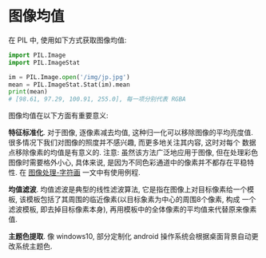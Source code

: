 # 图像均值

在 PIL 中, 使用如下方式获取图像均值:

```python
import PIL.Image
import PIL.ImageStat

im = PIL.Image.open('/img/jp.jpg')
mean = PIL.ImageStat.Stat(im).mean
print(mean)
# [98.61, 97.29, 100.91, 255.0], 每一项分别代表 RGBA
```

图像均值在以下方面有重要意义:

**特征标准化**. 对于图像, 逐像素减去均值, 这种归一化可以移除图像的平均亮度值. 很多情况下我们对图像的照度并不感兴趣, 而更多地关注其内容, 这时对每个 数据点移除像素的均值是有意义的. 注意: 虽然该方法广泛地应用于图像, 但在处理彩色图像时需要格外小心, 具体来说, 是因为不同色彩通道中的像素并不都存在平稳特性. 在 [图像处理-字符画](/content/pil/ascii/) 一文中有使用例程.

**均值滤波**. 均值滤波是典型的线性滤波算法, 它是指在图像上对目标像素给一个模板, 该模板包括了其周围的临近像素(以目标象素为中心的周围8个像素, 构成 一个滤波模板, 即去掉目标像素本身), 再用模板中的全体像素的平均值来代替原来像素值.

**主题色提取**. 像 windows10, 部分定制化 android 操作系统会根据桌面背景自动更改系统主题色.
